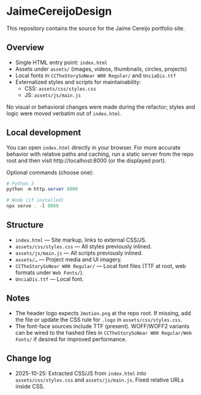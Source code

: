 # JaimeCereijoDesign

This repository contains the source for the Jaime Cereijo portfolio site.

## Overview

- Single HTML entry point: `index.html`
- Assets under `assets/` (images, videos, thumbnails, circles, projects)
- Local fonts in `CCTheStorySoNear W00 Regular/` and `UnciaDis.ttf`
- Externalized styles and scripts for maintainability:
	- CSS: `assets/css/styles.css`
	- JS: `assets/js/main.js`

No visual or behavioral changes were made during the refactor; styles and logic were moved verbatim out of `index.html`.

## Local development

You can open `index.html` directly in your browser. For more accurate behavior with relative paths and caching, run a static server from the repo root and then visit http://localhost:8000 (or the displayed port).

Optional commands (choose one):

```powershell
# Python 3
python -m http.server 8000

# Node (if installed)
npx serve . -l 8000
```

## Structure

- `index.html` — Site markup, links to external CSS/JS.
- `assets/css/styles.css` — All styles previously inlined.
- `assets/js/main.js` — All scripts previously inlined.
- `assets/…` — Project media and UI imagery.
- `CCTheStorySoNear W00 Regular/` — Local font files (TTF at root, web formats under `Web Fonts/`).
- `UnciaDis.ttf` — Local font.

## Notes

- The header logo expects `Jmotion.png` at the repo root. If missing, add the file or update the CSS rule for `.logo` in `assets/css/styles.css`.
- The font-face sources include TTF (present). WOFF/WOFF2 variants can be wired to the hashed files in `CCTheStorySoNear W00 Regular/Web Fonts/` if desired for improved performance.

## Change log

- 2025-10-25: Extracted CSS/JS from `index.html` into `assets/css/styles.css` and `assets/js/main.js`. Fixed relative URLs inside CSS.
